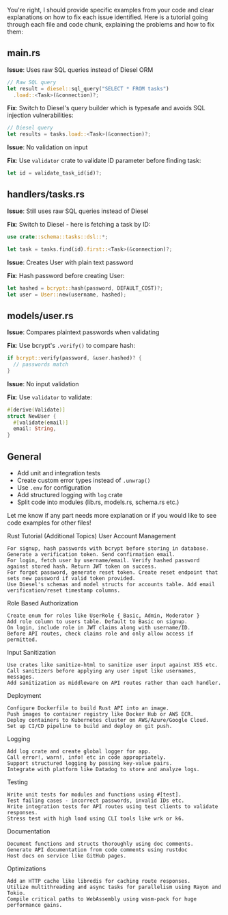 You're right, I should provide specific examples from your code and clear explanations on how to fix each issue identified. Here is a tutorial going through each file and code chunk, explaining the problems and how to fix them:

## main.rs

**Issue**: Uses raw SQL queries instead of Diesel ORM

```rust
// Raw SQL query 
let result = diesel::sql_query("SELECT * FROM tasks")
  .load::<Task>(&connection)?;
```

**Fix**: Switch to Diesel's query builder which is typesafe and avoids SQL injection vulnerabilities:

```rust
// Diesel query  
let results = tasks.load::<Task>(&connection)?;
```

**Issue**: No validation on input

**Fix**: Use `validator` crate to validate ID parameter before finding task:

```rust
let id = validate_task_id(id)?;
```

## handlers/tasks.rs

**Issue**: Still uses raw SQL queries instead of Diesel

**Fix**: Switch to Diesel - here is fetching a task by ID:

```rust
use crate::schema::tasks::dsl::*;

let task = tasks.find(id).first::<Task>(&connection)?;
```

**Issue**: Creates User with plain text password

**Fix**: Hash password before creating User:

```rust
let hashed = bcrypt::hash(password, DEFAULT_COST)?;
let user = User::new(username, hashed); 
```

## models/user.rs

**Issue**: Compares plaintext passwords when validating

**Fix**: Use bcrypt's `.verify()` to compare hash:

```rust
if bcrypt::verify(password, &user.hashed)? {
  // passwords match
} 
```

**Issue**: No input validation

**Fix**: Use `validator` to validate:

```rust 
#[derive(Validate)]
struct NewUser {
  #[validate(email)]
  email: String,
}
```

## General

- Add unit and integration tests
- Create custom error types instead of `.unwrap()`
- Use `.env` for configuration 
- Add structured logging with `log` crate
- Split code into modules (lib.rs, models.rs, schema.rs etc.)

Let me know if any part needs more explanation or if you would like to see code examples for other files!


Rust Tutorial (Additional Topics)
User Account Management

    For signup, hash passwords with bcrypt before storing in database. Generate a verification token. Send confirmation email.
    For login, fetch user by username/email. Verify hashed password against stored hash. Return JWT token on success.
    For forgot password, generate reset token. Create reset endpoint that sets new password if valid token provided.
    Use Diesel's schemas and model structs for accounts table. Add email verification/reset timestamp columns.

Role Based Authorization

    Create enum for roles like UserRole { Basic, Admin, Moderator }
    Add role column to users table. Default to Basic on signup.
    On login, include role in JWT claims along with username/ID.
    Before API routes, check claims role and only allow access if permitted.

Input Sanitization

    Use crates like sanitize-html to sanitize user input against XSS etc.
    Call sanitizers before applying any user input like usernames, messages.
    Add sanitization as middleware on API routes rather than each handler.

Deployment

    Configure Dockerfile to build Rust API into an image.
    Push images to container registry like Docker Hub or AWS ECR.
    Deploy containers to Kubernetes cluster on AWS/Azure/Google Cloud.
    Set up CI/CD pipeline to build and deploy on git push.

Logging

    Add log crate and create global logger for app.
    Call error!, warn!, info! etc in code appropriately.
    Support structured logging by passing key-value pairs.
    Integrate with platform like Datadog to store and analyze logs.

Testing

    Write unit tests for modules and functions using #[test].
    Test failing cases - incorrect passwords, invalid IDs etc.
    Write integration tests for API routes using test clients to validate responses.
    Stress test with high load using CLI tools like wrk or k6.

Documentation

    Document functions and structs thoroughly using doc comments.
    Generate API documentation from code comments using rustdoc
    Host docs on service like GitHub pages.

Optimizations

    Add an HTTP cache like libredis for caching route responses.
    Utilize multithreading and async tasks for parallelism using Rayon and Tokio.
    Compile critical paths to WebAssembly using wasm-pack for huge performance gains.

